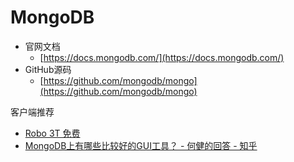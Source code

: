 # MongoDB

- 官网文档
   - [https://docs.mongodb.com/](https://docs.mongodb.com/)
- GitHub源码
   - [https://github.com/mongodb/mongo](https://github.com/mongodb/mongo)






客户端推荐

- [Robo 3T 免费](https://robomongo.org/)
- [MongoDB上有哪些比较好的GUI工具？ - 何健的回答 - 知乎](https://www.zhihu.com/question/31903748/answer/54321387)